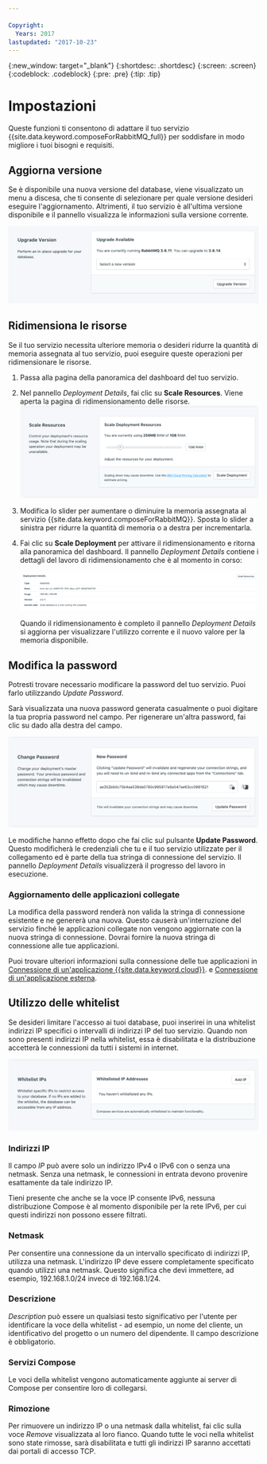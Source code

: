 ```yaml
---

Copyright:
  Years: 2017
lastupdated: "2017-10-23"
---
```


{:new_window: target="_blank"}
{:shortdesc: .shortdesc}
{:screen: .screen}
{:codeblock: .codeblock}
{:pre: .pre}
{:tip: .tip}

# Impostazioni

Queste funzioni ti consentono di adattare il tuo servizio {{site.data.keyword.composeForRabbitMQ_full}} per soddisfare in modo migliore i tuoi bisogni e requisiti.


## Aggiorna versione

Se è disponibile una nuova versione del database, viene visualizzato un menu a discesa, che ti consente di selezionare per quale versione desideri eseguire l'aggiornamento. Altrimenti, il tuo servizio è all'ultima versione disponibile e il pannello visualizza le informazioni sulla versione corrente.

![Il pannello della versione](./images/rabbitmq-version-show.png "Il pannello della versione")


## Ridimensiona le risorse

Se il tuo servizio necessita ulteriore memoria o desideri ridurre la quantità di memoria assegnata al tuo servizio, puoi eseguire queste operazioni per ridimensionare le risorse.

1. Passa alla pagina della panoramica del dashboard del tuo servizio.
2. Nel pannello _Deployment Details_, fai clic su **Scale Resources**. Viene aperta la pagina di ridimensionamento delle risorse.
    ![La pagina di ridimensionamento delle risorse](./images/rabbitmq-scale-show.png "La pagina di ridimensionamento delle risorse")
3. Modifica lo slider per aumentare o diminuire la memoria assegnata al servizio {{site.data.keyword.composeForRabbitMQ}}. Sposta lo slider a sinistra per ridurre la quantità di memoria o a destra per incrementarla.
4. Fai clic su **Scale Deployment** per attivare il ridimensionamento e ritorna alla panoramica del dashboard. Il pannello _Deployment Details_ contiene i dettagli del lavoro di ridimensionamento che è al momento in corso:

    ![Pannello dei dettagli della distribuzione, che mostra un lavoro in esecuzione](./images/jobs_scaling.png "Pannello dei dettagli della distribuzione, che mostra un lavoro in esecuzione: ridimensionamento del database a 2 unità")

    Quando il ridimensionamento è completo il pannello _Deployment Details_ si aggiorna per visualizzare l'utilizzo corrente e il nuovo valore per la memoria disponibile.


## Modifica la password

Potresti trovare necessario modificare la password del tuo servizio. Puoi farlo utilizzando _Update Password_. 

Sarà visualizzata una nuova password generata casualmente o puoi digitare la tua propria password nel campo. Per rigenerare un'altra password, fai clic su dado alla destra del campo. 
  
![Aggiornamento della password RabbitMQ](./images/rabbitmq-update-password.png "Generatore della password automatico")

Le modifiche hanno effetto dopo che fai clic sul pulsante **Update Password**. Questo modificherà le credenziali che tu e il tuo servizio utilizzate per il collegamento ed è parte della tua stringa di connessione del servizio. Il pannello _Deployment Details_ visualizzerà il progresso del lavoro in esecuzione. 

### Aggiornamento delle applicazioni collegate
La modifica della password renderà non valida la stringa di connessione esistente e ne genererà una nuova. Questo causerà un'interruzione del servizio finché le applicazioni collegate non vengono aggiornate con la nuova stringa di connessione. Dovrai fornire la nuova stringa di connessione alle tue applicazioni.

Puoi trovare ulteriori informazioni sulla connessione delle tue applicazioni in [Connessione di un'applicazione {{site.data.keyword.cloud}}](./connecting-bluemix-app.html).
e [Connessione di un'applicazione esterna](./connecting-external.html).


## Utilizzo delle whitelist

Se desideri limitare l'accesso ai tuoi database, puoi inserirei in una whitelist indirizzi IP specifici o intervalli di indirizzi IP del tuo servizio. Quando non sono presenti indirizzi IP nella whitelist, essa è disabilitata e la distribuzione accetterà le connessioni da tutti i sistemi in internet.

![IP della whitelist](./images/rabbitmq-whitelist-show.png "I campi della whitelist.")

### Indirizzi IP
Il campo *IP* può avere solo un indirizzo IPv4 o IPv6 con o senza una netmask. Senza una netmask, le connessioni in entrata devono provenire esattamente da tale indirizzo IP. 

Tieni presente che anche se la voce IP consente IPv6, nessuna distribuzione Compose è al momento disponibile per la rete IPv6, per cui questi indirizzi non possono essere filtrati.

### Netmask
Per consentire una connessione da un intervallo specificato di indirizzi IP, utilizza una netmask. L'indirizzo IP deve essere completamente specificato quando utilizzi una netmask. Questo significa che devi immettere, ad esempio, 192.168.1.0/24 invece di 192.168.1/24.

### Descrizione
*Description* può essere un qualsiasi testo significativo per l'utente per identificare la voce della whitelist - ad esempio, un nome del cliente, un identificativo del progetto o un numero del dipendente. Il campo descrizione è obbligatorio.

### Servizi Compose
Le voci della whitelist vengono automaticamente aggiunte ai server di Compose per consentire loro di collegarsi.

### Rimozione
Per rimuovere un indirizzo IP o una netmask dalla whitelist, fai clic sulla voce *Remove* visualizzata al loro fianco.
Quando tutte le voci nella whitelist sono state rimosse, sarà disabilitata e tutti gli indirizzi IP saranno accettati dai portali di accesso TCP.
